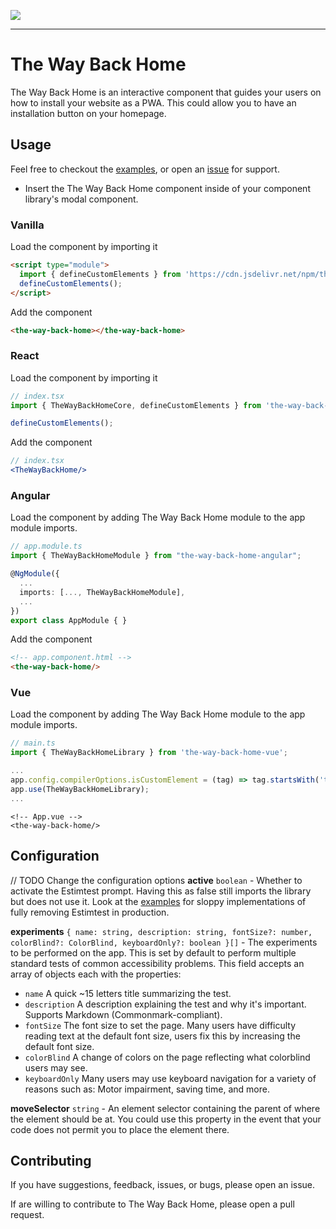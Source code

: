 ![](/media/banner-image.png)

---

# The Way Back Home
The Way Back Home is an interactive component that guides your users on how to install your website as a PWA. This could allow you to have an installation button on your homepage.

## Usage
Feel free to checkout the [examples](/examples), or open an [issue](https://github.com/KyleSmith0905/the-way-back-home/issues) for support.

- Insert the The Way Back Home component inside of your component library's modal component.

### Vanilla
Load the component by importing it
```html
<script type="module">
  import { defineCustomElements } from 'https://cdn.jsdelivr.net/npm/the-way-back-home-core/loader/index.es2017.js';
  defineCustomElements();
</script>
```
Add the component 
```html
<the-way-back-home></the-way-back-home>
```

### React
Load the component by importing it
```jsx
// index.tsx
import { TheWayBackHomeCore, defineCustomElements } from 'the-way-back-home-react'

defineCustomElements();
```
Add the component
```jsx
// index.tsx
<TheWayBackHome/>
```

### Angular
Load the component by adding The Way Back Home module to the app module imports.
```ts
// app.module.ts
import { TheWayBackHomeModule } from "the-way-back-home-angular";

@NgModule({
  ...
  imports: [..., TheWayBackHomeModule],
  ...
})
export class AppModule { }
```
Add the component
```html
<!-- app.component.html -->
<the-way-back-home/>
```

### Vue
Load the component by adding The Way Back Home module to the app module imports.
```ts
// main.ts
import { TheWayBackHomeLibrary } from 'the-way-back-home-vue';

...
app.config.compilerOptions.isCustomElement = (tag) => tag.startsWith('the-way-back-home');
app.use(TheWayBackHomeLibrary);
...
```

```vue
<!-- App.vue -->
<the-way-back-home/>
```

## Configuration

// TODO Change the configuration options
**active** `boolean` - Whether to activate the Estimtest prompt. Having this as false still imports the library but does not use it. Look at the [examples](examples) for sloppy implementations of fully removing Estimtest in production.

**experiments** `{
  name: string,
  description: string,
  fontSize?: number,
  colorBlind?: ColorBlind,
  keyboardOnly?: boolean
}[]` - The experiments to be performed on the app. This is set by default to perform multiple standard tests of common accessibility problems. This field accepts an array of objects each with the properties:
- `name` A quick ~15 letters title summarizing the test.
- `description` A description explaining the test and why it's important. Supports Markdown (Commonmark-compliant).
- `fontSize` The font size to set the page. Many users have difficulty reading text at the default font size, users fix this by increasing the default font size.
- `colorBlind` A change of colors on the page reflecting what colorblind users may see.
- `keyboardOnly` Many users may use keyboard navigation for a variety of reasons such as: Motor impairment, saving time, and more.

**moveSelector** `string` - An element selector containing the parent of where the element should be at. You could use this property in the event that your code does not permit you to place the element there.

## Contributing
If you have suggestions, feedback, issues, or bugs, please open an issue.

If are willing to contribute to The Way Back Home, please open a pull request.